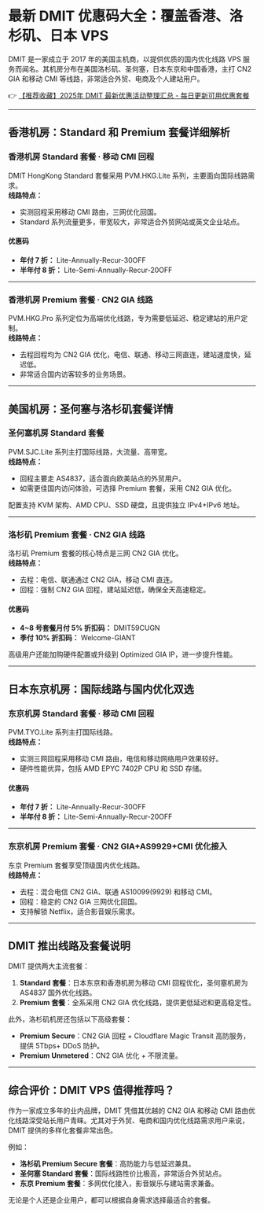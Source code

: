 # 最新 DMIT 优惠码大全：覆盖香港、洛杉矶、日本 VPS

DMIT 是一家成立于 2017 年的美国主机商，以提供优质的国内优化线路 VPS 服务而闻名。其机房分布在美国洛杉矶、圣何塞，日本东京和中国香港，主打 CN2 GIA 和移动 CMI 等线路，非常适合外贸、电商及个人建站用户。

👉 [【推荐收藏】2025年 DMIT 最新优惠活动整理汇总 - 每日更新可用优惠套餐](https://bit.ly/dmit_coupon)

---

## 香港机房：Standard 和 Premium 套餐详细解析

### 香港机房 Standard 套餐 · 移动 CMI 回程
DMIT HongKong Standard 套餐采用 PVM.HKG.Lite 系列，主要面向国际线路需求。  
**线路特点：**  
- 实测回程采用移动 CMI 路由，三网优化回国。  
- Standard 系列流量更多，带宽较大，非常适合外贸网站或英文企业站点。

#### 优惠码
- **年付 7 折：** Lite-Annually-Recur-30OFF  
- **半年付 8 折：** Lite-Semi-Annually-Recur-20OFF  

---

### 香港机房 Premium 套餐 · CN2 GIA 线路
PVM.HKG.Pro 系列定位为高端优化线路，专为需要低延迟、稳定建站的用户定制。  
**线路特点：**  
- 去程回程均为 CN2 GIA 优化，电信、联通、移动三网直连，建站速度快，延迟低。  
- 非常适合国内访客较多的业务场景。

---

## 美国机房：圣何塞与洛杉矶套餐详情

### 圣何塞机房 Standard 套餐
PVM.SJC.Lite 系列主打国际线路，大流量、高带宽。  
**线路特点：**  
- 回程主要走 AS4837，适合面向欧美站点的外贸用户。  
- 如需更佳国内访问体验，可选择 Premium 套餐，采用 CN2 GIA 优化。  

配置支持 KVM 架构、AMD CPU、SSD 硬盘，且提供独立 IPv4+IPv6 地址。

---

### 洛杉矶 Premium 套餐 · CN2 GIA 线路
洛杉矶 Premium 套餐的核心特点是三网 CN2 GIA 优化。  
**线路特点：**  
- 去程：电信、联通通过 CN2 GIA，移动 CMI 直连。  
- 回程：强制 CN2 GIA 回程，建站延迟低，确保全天高速稳定。

#### 优惠码
- **4~8 号套餐月付 5% 折扣码：** DMIT59CUGN  
- **季付 10% 折扣码：** Welcome-GIANT  

高级用户还能加购硬件配置或升级到 Optimized GIA IP，进一步提升性能。

---

## 日本东京机房：国际线路与国内优化双选

### 东京机房 Standard 套餐 · 移动 CMI 回程
PVM.TYO.Lite 系列主打国际线路。  
**线路特点：**  
- 实测三网回程采用移动 CMI 路由，电信和移动网络用户效果较好。  
- 硬件性能优异，包括 AMD EPYC 7402P CPU 和 SSD 存储。

#### 优惠码
- **年付 7 折：** Lite-Annually-Recur-30OFF  
- **半年付 8 折：** Lite-Semi-Annually-Recur-20OFF  

---

### 东京机房 Premium 套餐 · CN2 GIA+AS9929+CMI 优化接入
东京 Premium 套餐享受顶级国内优化线路。  
**线路特点：**  
- 去程：混合电信 CN2 GIA、联通 AS10099(9929) 和移动 CMI。  
- 回程：稳定的 CN2 GIA 三网优化回国。  
- 支持解锁 Netflix，适合影音娱乐需求。

---

## DMIT 推出线路及套餐说明

DMIT 提供两大主流套餐：  
1. **Standard 套餐**：日本东京和香港机房为移动 CMI 回程优化，圣何塞机房为 AS4837 国外优化线路。  
2. **Premium 套餐**：全系采用 CN2 GIA 优化线路，提供更低延迟和更高稳定性。  

此外，洛杉矶机房还包括以下高级套餐：  
- **Premium Secure**：CN2 GIA 回程 + Cloudflare Magic Transit 高防服务，提供 5Tbps+ DDoS 防护。  
- **Premium Unmetered**：CN2 GIA 优化 + 不限流量。

---

## 综合评价：DMIT VPS 值得推荐吗？

作为一家成立多年的业内品牌，DMIT 凭借其优越的 CN2 GIA 和移动 CMI 路由优化线路深受站长用户青睐。尤其对于外贸、电商和国内优化线路需求用户来说，DMIT 提供的多样化套餐非常出色。

例如：
- **洛杉矶 Premium Secure 套餐**：高防能力与低延迟兼具。  
- **圣何塞 Standard 套餐**：国际线路性价比极高，非常适合外贸站点。  
- **东京 Premium 套餐**：多网优化接入，影音娱乐与建站需求兼备。  

无论是个人还是企业用户，都可以根据自身需求选择最适合的套餐。